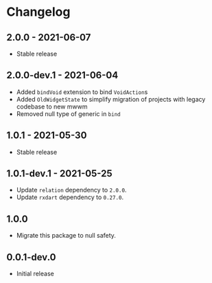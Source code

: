 # Changelog

## 2.0.0 - 2021-06-07

* Stable release

## 2.0.0-dev.1 - 2021-06-04

* Added `bindVoid` extension to bind `VoidAction`s
* Added `OldWidgetState` to simplify migration of projects with legacy codebase to new mwwm
* Removed null type of generic in `bind`

## 1.0.1 - 2021-05-30

* Stable release

## 1.0.1-dev.1 - 2021-05-25

* Update `relation` dependency to `2.0.0`.
* Update `rxdart` dependency to `0.27.0`.

## 1.0.0

* Migrate this package to null safety.

## 0.0.1-dev.0

* Initial release
